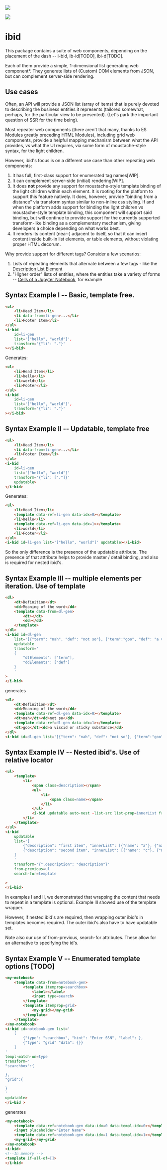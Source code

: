 <a href="https://nodei.co/npm/ib-id/"><img src="https://nodei.co/npm/ib-id.png"></a>

<img src="https://badgen.net/bundlephobia/minzip/ib-id">

# ibid 

This package contains a suite of web components, depending on the placement of the dash -- i-bid, ib-id[TODO], ibi-d[TODO].

Each of them provide a simple, 1-dimensional list generating web component*.  They generate lists of (Custom) DOM elements from JSON, but can complement server-side rendering.

## Use cases

Often, an API will provide a JSON list (array of items) that is purely devoted to describing the business entities it represents (tailored somewhat, perhaps, for the particular view to be presented).  (Let's park the important question of SSR for the time being).

Most repeater web components (there aren't that many, thanks to ES Modules greatly preceding HTML Modules), including grid web components, provide a helpful mapping mechanism between what the API provides, vs what the UI requires, via some form of moustache-style syntax, for the light children.

However, ibid's focus is on a different use case than other repeating web components:

1.  It has full, first-class support for enumerated tag names[WIP].
2.  It can complement server-side (initial) rendering[WIP].
3.  It does **not** provide any support for moustache-style template binding of the light children within each element.  It is rooting for the platform to support this feature natively.  It does, however, provide "binding from a distance" via transform syntax similar to non-inline css styling.  If and when the platform adds support for binding the light children vs moustache-style template binding, this component will support said binding, but will continue to provide support for the currently supported transform-like binding as a complementary mechanism, giving developers a choice depending on what works best.
4.  It renders its content (near-) adjacent to itself, so that it can insert content inside built-in list elements, or table elements, without violating proper HTML decorum.

Why provide support for different tags?  Consider a few scenarios:

1.  Lists of repeating elements that alternate between a few tags - like the [Description List Element](https://developer.mozilla.org/en-US/docs/Web/HTML/Element/dl)
2.  "Higher order" lists of entities, where the entities take a variety of forms --  [Cells of a Jupyter Notebook](https://code.visualstudio.com/docs/datascience/jupyter-notebooks#_variable-explorer-and-data-viewer), for example


## Syntax Example I -- Basic, template free.

```html
<ul>
    <li>Head Item</li>
    <li data-from=li-gen>...</li>
    <li>Footer Item</li>
</ul>
<i-bid 
    id=li-gen 
    list='["hello", "world"]',
    transform='{"li": "."}'
></i-bid>
```

Generates:

```html
<ul>
    <li>Head Item</li>
    <li>hello</li>
    <li>world</li>
    <li>Footer</li>
</ul>
<i-bid 
    id=li-gen 
    list='["hello", "world"]',
    transform='{"li": "."}'
></i-bid>
```

## Syntax Example II -- Updatable, template free

```html
<ul>
    <li>Head Item</li>
    <li data-from=li-gen>...</li>
    <li>Footer Item</li>
</ul>
<i-bid 
    id=li-gen 
    list='["hello", "world"]'
    transform='{"li": ["."]}'
    updatable>
</i-bid>
```

Generates:

```html
<ul>
    <li>Head Item</li>
    <template data-ref=li-gen data-idx=0></template>
    <li>hello</li>
    <template data-ref=li-gen data-idx=1></template>
    <li>world</li>
    <li>Footer</li>
</ul>
<i-bid id=li-gen list='["hello", "world"]' updatable></i-bid>
```

So the only difference is the presence of the updatable attribute.  The presence of that attribute helps to provide master / detail binding, and also is required for nested ibid's.

## Syntax Example III -- multiple elements per iteration.  Use of template

```html
<dl>
    <dt>Definition</dt>
    <dd>Meaning of the word</dd>
    <template data-from=dl-gen>
        <dt></dt>
        <dd></dd>
    </template>
</dl>
<i-bid id=dl-gen 
    list='[{"term": "nah", "def": "not so"}, {"term":"goo", "def": "a viscid or sticky substance"}]' 
    updatable
    transform='
    {
        "dtElements": ["term"],
        "ddElements": ["def"]
    }
    '
>
</i-bid>
```

generates

```html
<dl>
    <dt>Definition</dt>
    <dd>Meaning of the word</dd>
    <template data-ref=dl-gen data-idx=0></template>
    <dt>nah</dt><dd>not so</dd>
    <template data-ref=dl-gen data-idx=1></template>
    <dt>goo</dt><dd>a viscid or sticky substance</dd>
</dl>
<i-bid id=dl-gen list='[{"term": "nah", "def": "not so"}, {"term":"goo", "def": "a viscid or sticky substance"}]' updatable></i-bid>
```

## Syntax Example IV -- Nested ibid's.  Use of relative locator

```html
<ul>
    <template>
        <li>
            <span class=description></span>
            <ul>
                <li>
                    <span class=name></span>
                </li>
            </ul>
            <i-bid updatable auto-nest -list-src list-prop=innerList from-previous=ul search-for=li transform='{".name": "name"}'></i-bid>
        </li>
    </template>
</ul>
<i-bid
    updatable 
    list='[
        {"description": "first item", "innerList": [{"name": "a"}, {"name": "b"}]},
        {"description": "second item", "innerList": [{"name": "c"}, {"name": "b"}]}
    ]
    '
    transform='{".description": "description"}' 
    from-previous=ul
    search-for=template
    
>
</i-bid>
```

In examples I and II, we demonstrated that wrapping the content that needs to repeat in a template is optional.  Example III showed use of the template wrapper.

However, if nested ibid's are required, then wrapping outer ibid's in templates becomes required.  The outer ibid's also have to have updatable set.

Note also our use of from-previous, search-for attributes.  These allow for an alternative to specifying the id's.


## Syntax Example V -- Enumerated template options [TODO]

```html
<my-notebook>
    <template data-from=notebook-gen>
        <template itemprop=searchbox>
            <label></label>
            <input type=search>
        </template>
        <template itemprop=grid>
            <my-grid></my-grid>
        </template>
    </template>
</my-notebook>
<i-bid id=notebook-gen list='
    [
        {"type": "searchbox", "hint": "Enter SSN", "label": },
        {"type": "grid" "data": {}}
    ]
'
templ-match-on=type
transform='
"searchbox":{

},
"grid":{

}
'
updatable>
</i-bid >
```

generates

```html
<my-notebook>
    <template data-ref=notebook-gen data-idx=0 data-templ-idx=0></template>
    <input placeholder="Enter Name">
    <template data-ref=notebook-gen data-idx=1 data-templ-idx=1></template>
    <my-grid></my-grid>
</my-notebook>
<i-bid>
<!--In memory -->
<template if-all-of=[]>
</i-bid>
```
